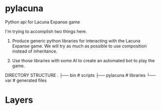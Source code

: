 # pylacuna
Python api for Lacuna Expanse game

I'm trying to accomplish two things here.

1) Produce generic python libraries for interacting with the Lacuna Expanse game. We will try as much as possible to use composition instead of inheritance.

2) Use those libraries with some AI to create an automated bot to play the game.


DIRECTORY STRUCTURE
.
├── bin            # scripts
├── pylacuna       # libraries
└── var            # generated files



# Layers





